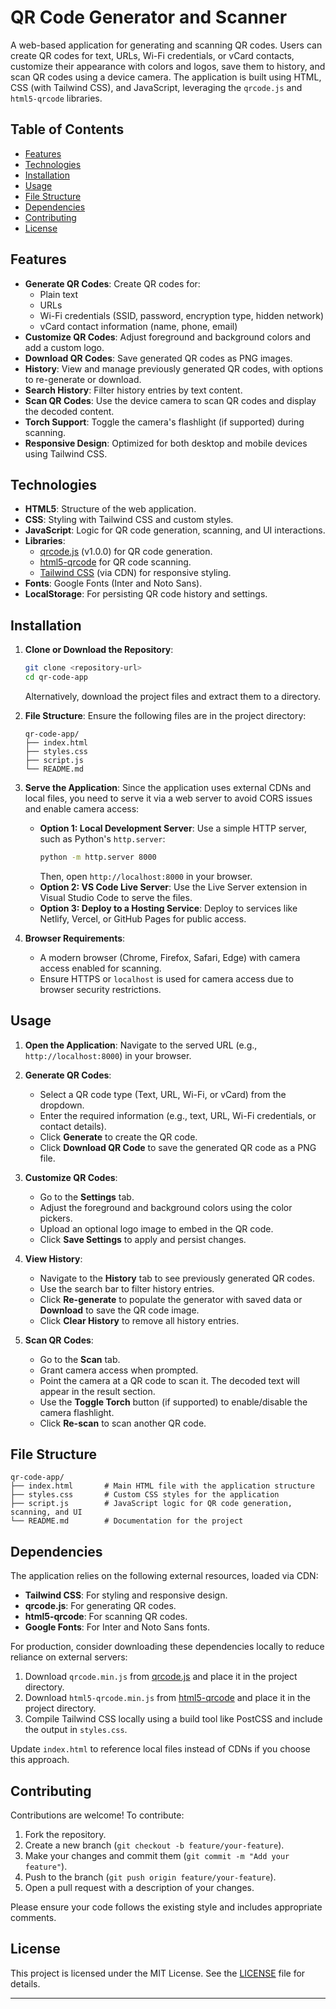 

# QR Code Generator and Scanner

A web-based application for generating and scanning QR codes. Users can create QR codes for text, URLs, Wi-Fi credentials, or vCard contacts, customize their appearance with colors and logos, save them to history, and scan QR codes using a device camera. The application is built using HTML, CSS (with Tailwind CSS), and JavaScript, leveraging the `qrcode.js` and `html5-qrcode` libraries.

## Table of Contents
- [Features](#features)
- [Technologies](#technologies)
- [Installation](#installation)
- [Usage](#usage)
- [File Structure](#file-structure)
- [Dependencies](#dependencies)
- [Contributing](#contributing)
- [License](#license)

## Features
- **Generate QR Codes**: Create QR codes for:
  - Plain text
  - URLs
  - Wi-Fi credentials (SSID, password, encryption type, hidden network)
  - vCard contact information (name, phone, email)
- **Customize QR Codes**: Adjust foreground and background colors and add a custom logo.
- **Download QR Codes**: Save generated QR codes as PNG images.
- **History**: View and manage previously generated QR codes, with options to re-generate or download.
- **Search History**: Filter history entries by text content.
- **Scan QR Codes**: Use the device camera to scan QR codes and display the decoded content.
- **Torch Support**: Toggle the camera's flashlight (if supported) during scanning.
- **Responsive Design**: Optimized for both desktop and mobile devices using Tailwind CSS.

## Technologies
- **HTML5**: Structure of the web application.
- **CSS**: Styling with Tailwind CSS and custom styles.
- **JavaScript**: Logic for QR code generation, scanning, and UI interactions.
- **Libraries**:
  - [qrcode.js](https://davidshimjs.github.io/qrcodejs/) (v1.0.0) for QR code generation.
  - [html5-qrcode](https://github.com/mebjas/html5-qrcode) for QR code scanning.
  - [Tailwind CSS](https://tailwindcss.com/) (via CDN) for responsive styling.
- **Fonts**: Google Fonts (Inter and Noto Sans).
- **LocalStorage**: For persisting QR code history and settings.

## Installation
1. **Clone or Download the Repository**:
   ```bash
   git clone <repository-url>
   cd qr-code-app
   ```
   Alternatively, download the project files and extract them to a directory.

2. **File Structure**:
   Ensure the following files are in the project directory:
   ```
   qr-code-app/
   ├── index.html
   ├── styles.css
   ├── script.js
   └── README.md
   ```

3. **Serve the Application**:
   Since the application uses external CDNs and local files, you need to serve it via a web server to avoid CORS issues and enable camera access:
   - **Option 1: Local Development Server**:
     Use a simple HTTP server, such as Python's `http.server`:
     ```bash
     python -m http.server 8000
     ```
     Then, open `http://localhost:8000` in your browser.
   - **Option 2: VS Code Live Server**:
     Use the Live Server extension in Visual Studio Code to serve the files.
   - **Option 3: Deploy to a Hosting Service**:
     Deploy to services like Netlify, Vercel, or GitHub Pages for public access.

4. **Browser Requirements**:
   - A modern browser (Chrome, Firefox, Safari, Edge) with camera access enabled for scanning.
   - Ensure HTTPS or `localhost` is used for camera access due to browser security restrictions.

## Usage
1. **Open the Application**:
   Navigate to the served URL (e.g., `http://localhost:8000`) in your browser.

2. **Generate QR Codes**:
   - Select a QR code type (Text, URL, Wi-Fi, or vCard) from the dropdown.
   - Enter the required information (e.g., text, URL, Wi-Fi credentials, or contact details).
   - Click **Generate** to create the QR code.
   - Click **Download QR Code** to save the generated QR code as a PNG file.

3. **Customize QR Codes**:
   - Go to the **Settings** tab.
   - Adjust the foreground and background colors using the color pickers.
   - Upload an optional logo image to embed in the QR code.
   - Click **Save Settings** to apply and persist changes.

4. **View History**:
   - Navigate to the **History** tab to see previously generated QR codes.
   - Use the search bar to filter history entries.
   - Click **Re-generate** to populate the generator with saved data or **Download** to save the QR code image.
   - Click **Clear History** to remove all history entries.

5. **Scan QR Codes**:
   - Go to the **Scan** tab.
   - Grant camera access when prompted.
   - Point the camera at a QR code to scan it. The decoded text will appear in the result section.
   - Use the **Toggle Torch** button (if supported) to enable/disable the camera flashlight.
   - Click **Re-scan** to scan another QR code.

## File Structure
```
qr-code-app/
├── index.html       # Main HTML file with the application structure
├── styles.css       # Custom CSS styles for the application
├── script.js        # JavaScript logic for QR code generation, scanning, and UI
└── README.md        # Documentation for the project
```

## Dependencies
The application relies on the following external resources, loaded via CDN:
- **Tailwind CSS**: For styling and responsive design.
- **qrcode.js**: For generating QR codes.
- **html5-qrcode**: For scanning QR codes.
- **Google Fonts**: For Inter and Noto Sans fonts.

For production, consider downloading these dependencies locally to reduce reliance on external servers:
1. Download `qrcode.min.js` from [qrcode.js](https://davidshimjs.github.io/qrcodejs/) and place it in the project directory.
2. Download `html5-qrcode.min.js` from [html5-qrcode](https://github.com/mebjas/html5-qrcode) and place it in the project directory.
3. Compile Tailwind CSS locally using a build tool like PostCSS and include the output in `styles.css`.

Update `index.html` to reference local files instead of CDNs if you choose this approach.

## Contributing
Contributions are welcome! To contribute:
1. Fork the repository.
2. Create a new branch (`git checkout -b feature/your-feature`).
3. Make your changes and commit them (`git commit -m "Add your feature"`).
4. Push to the branch (`git push origin feature/your-feature`).
5. Open a pull request with a description of your changes.

Please ensure your code follows the existing style and includes appropriate comments.

## License
This project is licensed under the MIT License. See the [LICENSE](LICENSE) file for details.

---
